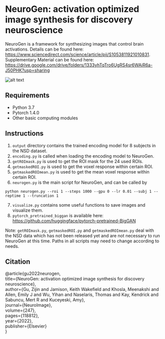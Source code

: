 # NeuroGen: activation optimized image synthesis for discovery neuroscience

NeuroGen is a framework for synthesizing images that control brain activations. Details can be found here: https://www.sciencedirect.com/science/article/pii/S1053811921010831.
Supplementary Material can be found here: https://drive.google.com/drive/folders/1333yhTqTro6UgRS4sr6WAiR6a-J50PHK?usp=sharing 

![alt text](./imgs/workflow.png)

## Requirements
* Python 3.7
* Pytorch 1.4.0
* Other basic computing modules

## Instructions
1. `output` directory contains the trained encoding model for 8 subjects in the NSD dataset.
2. `encoding.py` is called when loading the encoding model to NeuroGen.
3. `getROImask.py` is used to get the ROI mask for the 24 used ROIs. 
4. `getmaskedROI.py` is used to get the voxel response within certain ROI.
5. `getmaskedROImean.py` is used to get the mean voxel response within certain ROI.
6. `neurogen.py` is the main script for NeuroGen, and can be called by

`python neurogen.py --roi 1 --steps 1000 --gpu 0 --lr 0.01 --subj 1 --reptime 1 --truncation 1`

7. `visualize.py` contains some useful functions to save images and visualize them.
8. `pytorch_pretrained_biggan` is available here: https://github.com/huggingface/pytorch-pretrained-BigGAN

Note: `getROImask.py`, `getmaskedROI.py` and `getmaskedROImean.py` deal with the NSD data which has not been released yet and are not necessary to run NeuroGen at this time. Paths in all scripts may need to change according to needs.

## Citation
@article{gu2022neurogen,\
  title={NeuroGen: activation optimized image synthesis for discovery neuroscience},\
  author={Gu, Zijin and Jamison, Keith Wakefield and Khosla, Meenakshi and Allen, Emily J and Wu, Yihan and Naselaris, Thomas and Kay, Kendrick and Sabuncu, Mert R and Kuceyeski, Amy},\
  journal={NeuroImage},\
  volume={247},\
  pages={118812},\
  year={2022},\
  publisher={Elsevier}\
}
